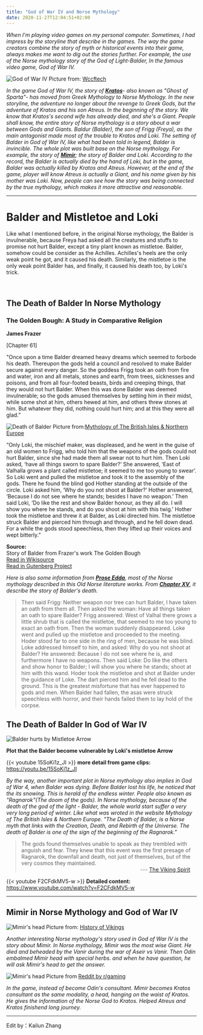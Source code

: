 ```yaml
---
title: "God of War IV and Norse Mythology"
date: 2020-11-27T12:04:51+02:00
---
```

_When I'm playing video games on my personal computer.
Sometimes, I had impress by the storyline that describe in the games.
The way the game creators combine the story of myth or historical events into their game,
always makes me want to dig out the stories further. For example, the use of the
Norse mythology story of the God of Light-Balder, In the famous video game, God of War IV._

![God of War IV](https://cdn.wccftech.com/wp-content/uploads/2018/03/god-of-war-key-art.jpg)
Picture from: [Wccftech](https://wccftech.com/god-of-war-director-single-player-games/)

_In the game God of War IV, the story of **[Kratos](https://godofwar.fandom.com/wiki/Kratos)**- also known as "Ghost of Sparta"- has moved from Greek Mythology to Norse Mythology. In the new storyline, the adventure no longer about the revenge to Greek Gods, but the adventure of Kratos and his son Atreus. In the beginning of the story. We know that Kratos's second wife has already died,
and she's a Giant. People shall know, the entire story of Norse mythology is a story about a war between Gods and Giants. Baldur (Balder), the son of Frigg (Freya), as the main antagonist made most of the trouble to Kratos and Loki. The setting of Balder in God of War IV, like what had been told in legend, Balder is invincible. The whole plot was built base on the Norse mythology. For example, the story of **[Mimir](https://en.wikipedia.org/wiki/M%C3%ADmir)**; the story of Balder and Loki. According to the record, the Balder is actually died by the hand of Loki, but in the game, Balder was actually killed by Kratos and Atreus. However, at the end of the game, player will know Atreus is actually a Giant, and his name given by his mother was Loki. Now, people can see how the
story was being connected by the true mythology, which makes it more attractive and reasonable._

---

# Balder and Mistletoe and Loki

Like what I mentioned before, in the original Norse mythology, the Balder is invulnerable, because Freya had asked all the creatures and stuffs to promise not hurt Balder, except a tiny plant known as mistletoe. Balder, somehow could be consider as the Achilles. Achilles's heels are the only weak point he got, and it caused his death. Similarly, the mistletoe is the only weak point Balder has, and finally, it caused his death too, by Loki's trick.

  &nbsp;

## The Death of Balder In Norse Mythology

### The Golden Bough: A Study in Comparative Religion

**James Frazer**

[Chapter 61]

"Once upon a time Balder dreamed heavy dreams which seemed to forbode his death. Thereupon the gods held a council and resolved to make Balder secure against every danger. So the goddess Frigg took an oath from fire and water, iron and all metals, stones and earth, from trees, sicknesses and poisons, and from all four-footed beasts, birds and creeping things, that they would not hurt Balder. When this was done Balder was deemed invulnerable; so the gods amused themselves by setting him in their midst, while some shot at him, others hewed at him, and others threw stones at him. But whatever they did, nothing could hurt him; and at this they were all glad.”

![Death of Balder](https://northermythology.weebly.com/uploads/3/1/0/5/31057243/9136562.jpg)
Picture from:[Mythology of The British Isles & Northern Europe](http://northermythology.weebly.com/the-death-of-balder.html)

“Only Loki, the mischief maker, was displeased, and he went in the guise of an old women to Frigg, who told him that the weapons of the gods could not hurt Balder, since she had made them all swear not to hurt him. Then Loki asked, ‘have all things sworn to spare Balder?’ She answered, ‘East of Valhalla grows a plant called mistletoe; it seemed to me too young to swear’. So Loki went and pulled the mistletoe and took it to the assembly of the gods. There he found the blind god Hother standing at the outside of the circle. Loki asked him, ‘Why do you not shoot at Balder?’ Hother answered, ‘Because I do not see where he stands; besides I have no weapon.’ Then said Loki, ‘Do like the rest and show Balder honour, as they all do. I will show you where he stands, and do you shoot at him with this twig.’ Hother took the mistletoe and threw it at Balder, as Loki directed him. The mistletoe struck Balder and pierced him through and through, and he fell down dead. For a while the gods stood speechless, then they lifted up their voices and wept bitterly.”

**Source:**\
Story of Balder from Frazer's work The Golden Bough\
[Read in Wikisource](https://en.wikisource.org/wiki/The_Golden_Bough/The_Myth_of_Balder)\
[Read in Gutenberg Project](https://www.gutenberg.org/files/3623/3623-h/3623-h.htm)

_Here is also some information from **[Prose Edda](https://en.wikipedia.org/wiki/Prose_Edda)**, most of the Norse mythology described in this Old Norse literature works. From **[Chapter XV](https://www.gutenberg.org/files/18947/18947-h/18947-h.htm#gylfe_XV)**, it describe the story of Balder's death._

> Then said Frigg: Neither weapon nor tree can hurt Balder, I have taken an oath from them all. Then asked the woman: Have all things taken an oath to spare Balder? Frigg answered: West of Valhal there grows a little shrub that is called the mistletoe, that seemed to me too young to exact an oath from. Then the woman suddenly disappeared. Loke went and pulled up the mistletoe and proceeded to the meeting. Hoder stood far to one side in the ring of men, because he was blind. Loke addressed himself to him, and asked: Why do you not shoot at Balder? He answered: Because I do not see where he is, and furthermore I have no weapons. Then said Loke: Do like the others and show honor to Balder; I will show you where he stands; shoot at him with this wand. Hoder took the mistletoe and shot at Balder under the guidance of Loke. The dart pierced him and he fell dead to the ground. This is the greatest misfortune that has ever happened to gods and men. When Balder had fallen, the asas were struck speechless with horror, and their hands failed them to lay hold of the corpse.

## The Death of Balder In God of War IV

![Balder hurts by Mistletoe Arrow](https://i.redd.it/fanvqw498lk51.jpg)

**Plot that the Balder become vulnerable by Loki's mistletoe Arrow**

{{< youtube 15SoKi1z_JI >}}
**more detail from game clips:**
https://youtu.be/15SoKi1z_JI


_By the way, another important plot in Norse mythology also implies in God of War 4, when Balder was dying.
Before Balder lost his life, he noticed that the its snowing. This is herald of the endless winter. People
also known as "Ragnarok"(The doom of the gods). In Norse mythology, because of the death of the god of
the light - Balder, the whole world start suffer a very very long period of winter. Like what was wroted in the website Mythology of The British Isles & Northern Europe.	"The Death of Balder, is a Norse myth that links with the Creation, Death, and Rebirth of the Universe.  The death of Balder is one of the sign of the beginning of the Ragnarok."_


>The gods found themselves unable to speak as they trembled with anguish and fear. They knew that this event was the first presage of Ragnarok, the downfall and death, not just of themselves, but of the very cosmos they maintained.\
  &nbsp;  &nbsp;  &nbsp;  &nbsp;  &nbsp;  &nbsp;  &nbsp;  &nbsp;  &nbsp;  &nbsp;  &nbsp;  &nbsp;  &nbsp;  &nbsp;  &nbsp;  &nbsp;  &nbsp;  &nbsp;  &nbsp;  &nbsp;  &nbsp;  &nbsp;  &nbsp;  &nbsp;  &nbsp;  &nbsp;  &nbsp;  &nbsp;  &nbsp;  &nbsp;  &nbsp;  &nbsp;  &nbsp;  &nbsp;  &nbsp;  &nbsp;  &nbsp;  &nbsp;  &nbsp;   &nbsp; --- [The Viking Spirit](https://norse-mythology.org/tales/the-death-of-baldur/)

{{< youtube F2CFdkMV5-w >}}
**Detailed content:** https://www.youtube.com/watch?v=F2CFdkMV5-w


---
## Mimir in Norse Mythology and God of War IV

![Mimir's head](https://historyofvikings.com/wp-content/uploads/2019/11/odin-mimir-head.jpg)
Picture from: [History of Vikings](https://historyofvikings.com/brutal-torture-in-norse-mythology/)

_Another interesting Norse mythology's story used in God of War IV is the story about Mimir. In Norse mythology, Mimir was the most wise Giant. He died and beheaded by the Vanir during the war of Aseir vs Vanir. Then Odin embalmed Mimir head with special herbs. and when he have question, he will ask Mimir's head to get the answer._

![Mimir's head](https://i.redd.it/5nazoafnio3z.png)
Picture from [Reddit by r/gaming](https://i.redd.it/5nazoafnio3z.png)

_In the game, instead of become Odin's consultant. Mimir becomes Kratos consultant as the same modality, a head, hanging on the waist of Kratos. He gives the information of the Norse God to Kratos. Helped Atreus and Kratos finishend long journey._

---
Edit by：Kailun Zhang
